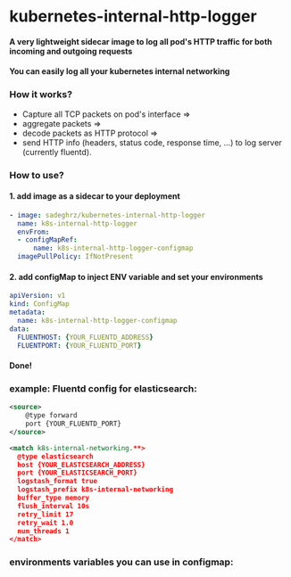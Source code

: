# kubernetes-internal-http-logger

#### A very lightweight sidecar image to log all pod's HTTP traffic for both incoming and outgoing requests
#### You can easily log all your kubernetes internal networking

### How it works?
- Capture all TCP packets on pod's interface => 
- aggregate packets => 
- decode packets as HTTP protocol => 
- send HTTP info (headers, status code, response time, ...) to log server (currently fluentd).

### How to use?
#### 1. add image as a sidecar to your deployment
```yaml
- image: sadeghrz/kubernetes-internal-http-logger
  name: k8s-internal-http-logger
  envFrom:
  - configMapRef:
      name: k8s-internal-http-logger-configmap
  imagePullPolicy: IfNotPresent
```

#### 2. add configMap to inject ENV variable and set your environments
```yaml
apiVersion: v1
kind: ConfigMap
metadata:
  name: k8s-internal-http-logger-configmap
data:
  FLUENTHOST: {YOUR_FLUENTD_ADDRESS}
  FLUENTPORT: {YOUR_FLUENTD_PORT}
```

#### Done!

### example: Fluentd config for elasticsearch:
```xml
<source>
    @type forward
    port {YOUR_FLUENTD_PORT}
</source>

<match k8s-internal-networking.**>
  @type elasticsearch
  host {YOUR_ELASTCSEARCH_ADDRESS}
  port {YOUR_ELASTICSEARCH_PORT}
  logstash_format true
  logstash_prefix k8s-internal-networking
  buffer_type memory
  flush_interval 10s
  retry_limit 17
  retry_wait 1.0
  num_threads 1
</match>
```
### environments variables you can use in configmap:
